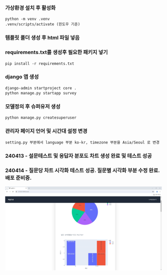 ### 가상환경 설치 후 활성화
```
python -m venv .venv
.venv/scripts/activate (윈도우 기준)
```
### 템플릿 폴더 생성 후 html 파일 넣음
### requirements.txt를 생성후 필요한 패키지 넣기
```
pip install -r requirements.txt
```
### django 앱 생성
```
django-admin startproject core .
python manage.py startapp survey
```
### 모델정의 후 슈퍼유저 생성
```
python manage.py createsuperuser
```
### 관리자 페이지 언어 및 시간대 설정 변경
```
setting.py 부분에서 language 부분 ko-kr, timezone 부분을 Asia/Seoul 로 변경
```
### 240413 - 설문테스트 및 응답자 분포도 차트 생성 완료 및 테스트 성공
### 240414 - 질문당 차트 시각화 테스트 성공. 질문별 시각화 부분 수정 완료. 배포 준비중.
![](https://github.com/kyoorochi/OSStudy/blob/9a5cbf774508a68c3cc88c1175db7a498a8ff98b/05-Day5/images/testresultimage.jpg)